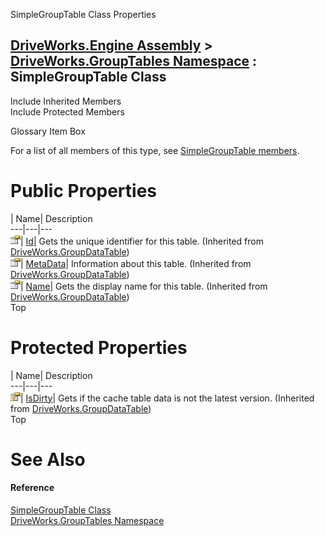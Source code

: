 SimpleGroupTable Class Properties   
  
[DriveWorks.Engine Assembly](topic2156.md) > [DriveWorks.GroupTables Namespace](topic10007.md) : SimpleGroupTable Class  
---  
  
Include Inherited Members    
Include Protected Members    


Glossary Item Box

For a list of all members of this type, see [SimpleGroupTable members](topic10010.md).

# Public Properties

| Name| Description  
---|---|---  
![Public Property](dotnetimages/publicProperty.gif)| [Id](topic3128.md)| Gets the unique identifier for this table. (Inherited from [DriveWorks.GroupDataTable](topic3110.md))  
![Public Property](dotnetimages/publicProperty.gif)| [MetaData](topic3130.md)| Information about this table. (Inherited from [DriveWorks.GroupDataTable](topic3110.md))  
![Public Property](dotnetimages/publicProperty.gif)| [Name](topic3131.md)| Gets the display name for this table. (Inherited from [DriveWorks.GroupDataTable](topic3110.md))  
Top

# Protected Properties

| Name| Description  
---|---|---  
![Protected Property](dotnetimages/protectedProperty.gif)| [IsDirty](topic3129.md)| Gets if the cache table data is not the latest version. (Inherited from [DriveWorks.GroupDataTable](topic3110.md))  
Top

# See Also

#### Reference

[SimpleGroupTable Class](topic10009.md)   
[DriveWorks.GroupTables Namespace](topic10007.md)


